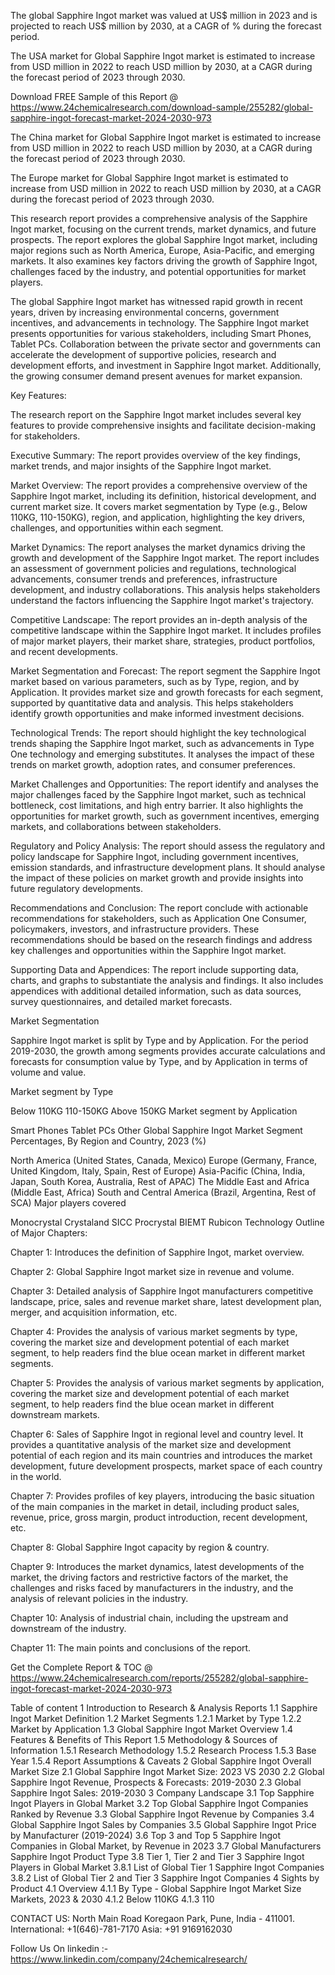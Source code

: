 The global Sapphire Ingot market was valued at US$ million in 2023 and is projected to reach US$ million by 2030, at a CAGR of % during the forecast period.

The USA market for Global  Sapphire Ingot  market is estimated to increase from USD million in 2022 to reach USD million by 2030, at a CAGR during the forecast period of 2023 through 2030.

Download FREE Sample of this Report @ https://www.24chemicalresearch.com/download-sample/255282/global-sapphire-ingot-forecast-market-2024-2030-973

The China market for Global  Sapphire Ingot market is estimated to increase from USD million in 2022 to reach USD million by 2030, at a CAGR during the forecast period of 2023 through 2030.

The Europe market for Global  Sapphire Ingot market is estimated to increase from USD million in 2022 to reach USD million by 2030, at a CAGR during the forecast period of 2023 through 2030.

This research report provides a comprehensive analysis of the Sapphire Ingot market, focusing on the current trends, market dynamics, and future prospects. The report explores the global Sapphire Ingot market, including major regions such as North America, Europe, Asia-Pacific, and emerging markets. It also examines key factors driving the growth of Sapphire Ingot, challenges faced by the industry, and potential opportunities for market players.

The global Sapphire Ingot market has witnessed rapid growth in recent years, driven by increasing environmental concerns, government incentives, and advancements in technology. The Sapphire Ingot market presents opportunities for various stakeholders, including Smart Phones, Tablet PCs. Collaboration between the private sector and governments can accelerate the development of supportive policies, research and development efforts, and investment in Sapphire Ingot market. Additionally, the growing consumer demand present avenues for market expansion.

Key Features:

The research report on the Sapphire Ingot market includes several key features to provide comprehensive insights and facilitate decision-making for stakeholders.

Executive Summary: The report provides overview of the key findings, market trends, and major insights of the Sapphire Ingot market.

Market Overview: The report provides a comprehensive overview of the Sapphire Ingot market, including its definition, historical development, and current market size. It covers market segmentation by Type (e.g., Below 110KG, 110-150KG), region, and application, highlighting the key drivers, challenges, and opportunities within each segment.

Market Dynamics: The report analyses the market dynamics driving the growth and development of the Sapphire Ingot market. The report includes an assessment of government policies and regulations, technological advancements, consumer trends and preferences, infrastructure development, and industry collaborations. This analysis helps stakeholders understand the factors influencing the Sapphire Ingot market's trajectory.

Competitive Landscape: The report provides an in-depth analysis of the competitive landscape within the Sapphire Ingot market. It includes profiles of major market players, their market share, strategies, product portfolios, and recent developments.

Market Segmentation and Forecast: The report segment the Sapphire Ingot market based on various parameters, such as by Type, region, and by Application. It provides market size and growth forecasts for each segment, supported by quantitative data and analysis. This helps stakeholders identify growth opportunities and make informed investment decisions.

Technological Trends: The report should highlight the key technological trends shaping the Sapphire Ingot market, such as advancements in Type One technology and emerging substitutes. It analyses the impact of these trends on market growth, adoption rates, and consumer preferences.

Market Challenges and Opportunities: The report identify and analyses the major challenges faced by the Sapphire Ingot market, such as technical bottleneck, cost limitations, and high entry barrier. It also highlights the opportunities for market growth, such as government incentives, emerging markets, and collaborations between stakeholders.

Regulatory and Policy Analysis: The report should assess the regulatory and policy landscape for Sapphire Ingot, including government incentives, emission standards, and infrastructure development plans. It should analyse the impact of these policies on market growth and provide insights into future regulatory developments.

Recommendations and Conclusion: The report conclude with actionable recommendations for stakeholders, such as Application One Consumer, policymakers, investors, and infrastructure providers. These recommendations should be based on the research findings and address key challenges and opportunities within the Sapphire Ingot market.

Supporting Data and Appendices: The report include supporting data, charts, and graphs to substantiate the analysis and findings. It also includes appendices with additional detailed information, such as data sources, survey questionnaires, and detailed market forecasts.

Market Segmentation

Sapphire Ingot market is split by Type and by Application. For the period 2019-2030, the growth among segments provides accurate calculations and forecasts for consumption value by Type, and by Application in terms of volume and value.

Market segment by Type

Below 110KG
110-150KG
Above 150KG
Market segment by Application

Smart Phones
Tablet PCs
Other
Global Sapphire Ingot Market Segment Percentages, By Region and Country, 2023 (%)

North America (United States, Canada, Mexico)
Europe (Germany, France, United Kingdom, Italy, Spain, Rest of Europe)
Asia-Pacific (China, India, Japan, South Korea, Australia, Rest of APAC)
The Middle East and Africa (Middle East, Africa)
South and Central America (Brazil, Argentina, Rest of SCA)
Major players covered

Monocrystal
Crystaland
SICC
Procrystal
BIEMT
Rubicon Technology
Outline of Major Chapters:

Chapter 1: Introduces the definition of Sapphire Ingot, market overview.

Chapter 2: Global Sapphire Ingot market size in revenue and volume.

Chapter 3: Detailed analysis of Sapphire Ingot manufacturers competitive landscape, price, sales and revenue market share, latest development plan, merger, and acquisition information, etc.

Chapter 4: Provides the analysis of various market segments by type, covering the market size and development potential of each market segment, to help readers find the blue ocean market in different market segments.

Chapter 5: Provides the analysis of various market segments by application, covering the market size and development potential of each market segment, to help readers find the blue ocean market in different downstream markets.

Chapter 6: Sales of Sapphire Ingot in regional level and country level. It provides a quantitative analysis of the market size and development potential of each region and its main countries and introduces the market development, future development prospects, market space of each country in the world.

Chapter 7: Provides profiles of key players, introducing the basic situation of the main companies in the market in detail, including product sales, revenue, price, gross margin, product introduction, recent development, etc.

Chapter 8: Global Sapphire Ingot capacity by region & country.

Chapter 9: Introduces the market dynamics, latest developments of the market, the driving factors and restrictive factors of the market, the challenges and risks faced by manufacturers in the industry, and the analysis of relevant policies in the industry.

Chapter 10: Analysis of industrial chain, including the upstream and downstream of the industry.

Chapter 11: The main points and conclusions of the report.

Get the Complete Report & TOC @ https://www.24chemicalresearch.com/reports/255282/global-sapphire-ingot-forecast-market-2024-2030-973

Table of content
1 Introduction to Research & Analysis Reports
1.1 Sapphire Ingot Market Definition
1.2 Market Segments
1.2.1 Market by Type
1.2.2 Market by Application
1.3 Global Sapphire Ingot Market Overview
1.4 Features & Benefits of This Report
1.5 Methodology & Sources of Information
1.5.1 Research Methodology
1.5.2 Research Process
1.5.3 Base Year
1.5.4 Report Assumptions & Caveats
2 Global Sapphire Ingot Overall Market Size
2.1 Global Sapphire Ingot Market Size: 2023 VS 2030
2.2 Global Sapphire Ingot Revenue, Prospects & Forecasts: 2019-2030
2.3 Global Sapphire Ingot Sales: 2019-2030
3 Company Landscape
3.1 Top Sapphire Ingot Players in Global Market
3.2 Top Global Sapphire Ingot Companies Ranked by Revenue
3.3 Global Sapphire Ingot Revenue by Companies
3.4 Global Sapphire Ingot Sales by Companies
3.5 Global Sapphire Ingot Price by Manufacturer (2019-2024)
3.6 Top 3 and Top 5 Sapphire Ingot Companies in Global Market, by Revenue in 2023
3.7 Global Manufacturers Sapphire Ingot Product Type
3.8 Tier 1, Tier 2 and Tier 3 Sapphire Ingot Players in Global Market
3.8.1 List of Global Tier 1 Sapphire Ingot Companies
3.8.2 List of Global Tier 2 and Tier 3 Sapphire Ingot Companies
4 Sights by Product
4.1 Overview
4.1.1 By Type - Global Sapphire Ingot Market Size Markets, 2023 & 2030
4.1.2 Below 110KG
4.1.3 110

CONTACT US:
North Main Road Koregaon Park, Pune, India - 411001.
International: +1(646)-781-7170
Asia: +91 9169162030

Follow Us On linkedin :- https://www.linkedin.com/company/24chemicalresearch/
